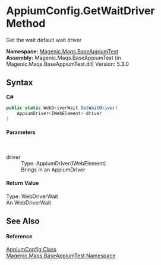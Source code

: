 # AppiumConfig.GetWaitDriver Method 
 

Get the wait default wait driver

**Namespace:**&nbsp;<a href="MAQS_5/Appium_AUTOGENERATED/Magenic-Maqs-BaseAppiumTest_Namespace">Magenic.Maqs.BaseAppiumTest</a><br />**Assembly:**&nbsp;Magenic.Maqs.BaseAppiumTest (in Magenic.Maqs.BaseAppiumTest.dll) Version: 5.3.0

## Syntax

**C#**<br />
``` C#
public static WebDriverWait GetWaitDriver(
	AppiumDriver<IWebElement> driver
)
```


#### Parameters
&nbsp;<dl><dt>driver</dt><dd>Type: AppiumDriver(IWebElement)<br />Brings in an AppiumDriver</dd></dl>

#### Return Value
Type: WebDriverWait<br />An WebDriverWait

## See Also


#### Reference
<a href="MAQS_5/Appium_AUTOGENERATED/AppiumConfig_Class">AppiumConfig Class</a><br /><a href="MAQS_5/Appium_AUTOGENERATED/Magenic-Maqs-BaseAppiumTest_Namespace">Magenic.Maqs.BaseAppiumTest Namespace</a><br />